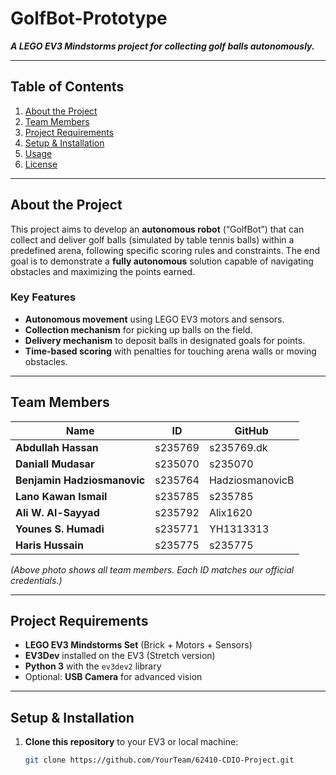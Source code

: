# GolfBot-Prototype

**_A LEGO EV3 Mindstorms project for collecting golf balls autonomously._**

---

## Table of Contents
1. [About the Project](#about-the-project)
2. [Team Members](#team-members)
3. [Project Requirements](#project-requirements)
4. [Setup & Installation](#setup--installation)
5. [Usage](#usage)
6. [License](#license)

---

## About the Project
This project aims to develop an **autonomous robot** (“GolfBot”) that can collect and deliver golf balls (simulated by table tennis balls) within a predefined arena, following specific scoring rules and constraints. The end goal is to demonstrate a **fully autonomous** solution capable of navigating obstacles and maximizing the points earned.

### Key Features
- **Autonomous movement** using LEGO EV3 motors and sensors.  
- **Collection mechanism** for picking up balls on the field.  
- **Delivery mechanism** to deposit balls in designated goals for points.  
- **Time-based scoring** with penalties for touching arena walls or moving obstacles.

---

## Team Members

| Name                     | ID        | GitHub             |
|--------------------------|-----------|--------------------|
| **Abdullah Hassan**      | s235769   | s235769.dk         |
| **Daniall Mudasar**     | s235070   | s235070            |
| **Benjamin Hadziosmanovic** | s235764   | HadziosmanovicB    |
| **Lano Kawan Ismail**   | s235785   | s235785            |
| **Ali W. Al-Sayyad**    | s235792   | Alix1620           |
| **Younes S. Humadi**    | s235771   | YH1313313           |
| **Haris Hussain**       | s235775   | s235775            |

*(Above photo shows all team members. Each ID matches our official credentials.)*

---

## Project Requirements
- **LEGO EV3 Mindstorms Set** (Brick + Motors + Sensors)
- **EV3Dev** installed on the EV3 (Stretch version)
- **Python 3** with the `ev3dev2` library
- Optional: **USB Camera** for advanced vision

---

## Setup & Installation
1. **Clone this repository** to your EV3 or local machine:
   ```bash
   git clone https://github.com/YourTeam/62410-CDIO-Project.git
